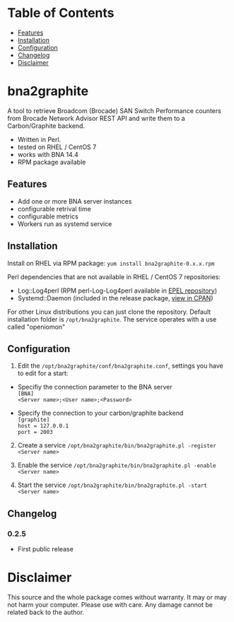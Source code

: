 # Table of Contents

* [Features](#features)
* [Installation](#installation)
* [Configuration](#configuration)
* [Changelog](#changelog)
* [Disclaimer](#disclaimer)

# bna2graphite

A tool to retrieve Broadcom (Brocade) SAN Switch Performance counters from Brocade Network Advisor REST API and write them to a Carbon/Graphite backend.
* Written in Perl.
* tested on RHEL / CentOS 7
* works with BNA 14.4
* RPM package available

## Features
* Add one or more BNA server instances
* configurable retrival time
* configurable metrics
* Workers run as systemd service

## Installation
Install on RHEL via RPM package: `yum install bna2graphite-0.x.x.rpm`

Perl dependencies that are not available in RHEL / CentOS 7 repositories:
* Log::Log4perl (RPM perl-Log-Log4perl available in [EPEL repository](https://fedoraproject.org/wiki/EPEL))
* Systemd::Daemon (included in the release package, [view in CPAN](https://metacpan.org/pod/Systemd::Daemon))

For other Linux distributions you can just clone the repository. Default installation folder is `/opt/bna2graphite`. The service operates with a use called "openiomon"

## Configuration
1. Edit the `/opt/bna2graphite/conf/bna2graphite.conf`, settings you have to edit for a start:

* Specifiy the connection parameter to the BNA server  
`[BNA]`  
`<Server name>;<User name>;<Password>`

* Specify the connection to your carbon/graphite backend  
`[graphite]`  
`host = 127.0.0.1`  
`port = 2003`  

2. Create a service
`/opt/bna2graphite/bin/bna2graphite.pl -register <Server name>`

3. Enable the service
`/opt/bna2graphite/bin/bna2graphite.pl -enable <Server name>`

4. Start the service
`/opt/bna2graphite/bin/bna2graphite.pl -start <Server name>`

## Changelog
### 0.2.5
* First public release

# Disclaimer
This source and the whole package comes without warranty. It may or may not harm your computer. Please use with care. Any damage cannot be related back to the author.
